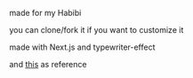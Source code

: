 made for my Habibi

you can clone/fork it if you want to customize it

made with Next.js and typewriter-effect

and [this](https://www.youtube.com/watch?v=ihAfDhTkMsQ) as reference

